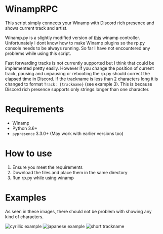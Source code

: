 # WinampRPC
This script simply connects your Winamp with Discord rich presence and shows current track and artist.

Winamp.py is a slightly modified version of [this](https://github.com/DerpyChap/PyWinamp) winamp controller. Unfortunately I dont know how to make Winamp plugins so the rp.py console needs to be always running. So far I have not encountered any problems while using this script.

Fast forwarding tracks is not currently supported but I think that could be implemented pretty easily. However if you change the position of current track, pausing and unpausing or rebooting the rp.py should correct the elapsed time in Discord. If the trackname is less than 2 characters long it is changed to format `Track: {trackname}` (see example 3). This is because Discord rich presence supports only strings longer than one character.

# Requirements
- Winamp
- Python 3.6+
- `pypresence` 3.3.0+ (May work with earlier versions too)

# How to use
1. Ensure you meet the requirements
2. Download the files and place them in the same directory
3. Run rp.py while using winamp

# Examples
As seen in these images, there should not be problem with showing any kind of characters.

![cyrillic example](https://i.imgur.com/Llzdby7.png)
![japanese example](https://i.imgur.com/7m51K2G.png)
![short trackname](https://i.imgur.com/o8nLrwI.png)
